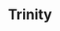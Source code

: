 ---
layout: post
title:  "Trinity"
image: https://farm4.staticflickr.com/3885/14819223532_804621c563.jpg
thumbnail: https://farm4.staticflickr.com/3836/15128821296_6a3a30beba_n.jpg
dimensionX: 37.5"
dimensionY: 7"
dimensionZ: 5"
materials: Walnut/Copper
price: $200
---